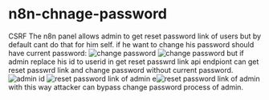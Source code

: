 # n8n-chnage-password
CSRF
The n8n panel allows admin to get reset password link of users but by default cant do that for him self. if he want to change his password should have current password:
![change password](https://github.com/alirezacsp/Zero/blob/main/9.png)
![change password](https://github.com/alirezacsp/Zero/blob/main/7.png)
but if admin replace his id to userid in get reset passwrd link api endpiont can get reset passwrd link and change password without current password.
![admin id](https://github.com/alirezacsp/Zero/blob/main/3.png)
![reset password link of admin](https://github.com/alirezacsp/Zero/blob/main/5.png)
e![reset password link of admin](https://github.com/alirezacsp/Zero/blob/main/4.png)
with this way attacker can bypass change password process of admin.
